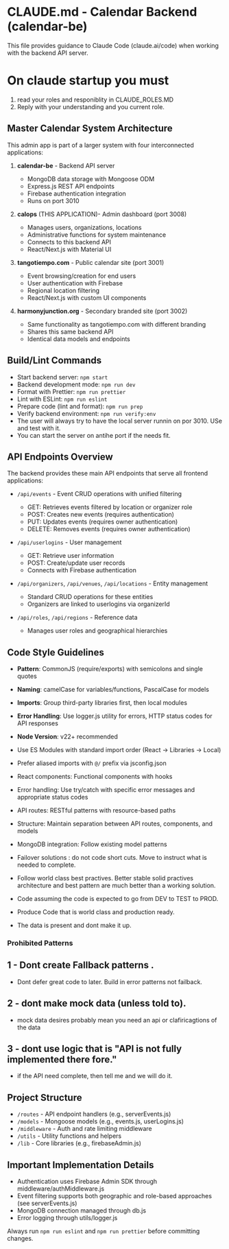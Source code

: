 # CLAUDE.md - Calendar Backend (calendar-be)

This file provides guidance to Claude Code (claude.ai/code) when working with the backend API server.

# On claude startup you must 
1) read your roles and responiblity in CLAUDE_ROLES.MD
2) Reply with your understanding and you current role.


## Master Calendar System Architecture

This admin app is part of a larger system with four interconnected applications:

1. **calendar-be**  - Backend API server
   - MongoDB data storage with Mongoose ODM
   - Express.js REST API endpoints
   - Firebase authentication integration
   - Runs on port 3010

2. **calops** (THIS APPLICATION)- Admin dashboard (port 3008)
   - Manages users, organizations, locations 
   - Administrative functions for system maintenance
   - Connects to this backend API
   - React/Next.js with Material UI

3. **tangotiempo.com** - Public calendar site (port 3001)
   - Event browsing/creation for end users
   - User authentication with Firebase
   - Regional location filtering
   - React/Next.js with custom UI components

4. **harmonyjunction.org** - Secondary branded site (port 3002)
   - Same functionality as tangotiempo.com with different branding
   - Shares this same backend API
   - Identical data models and endpoints

## Build/Lint Commands

- Start backend server: `npm start`
- Backend development mode: `npm run dev`
- Format with Prettier: `npm run prettier`
- Lint with ESLint: `npm run eslint`
- Prepare code (lint and format): `npm run prep`
- Verify backend environment: `npm run verify:env`
- The user will always try to have the local server runnin on por 3010. USe and test with it.
- You can start the server on antihe port if the needs fit.

## API Endpoints Overview

The backend provides these main API endpoints that serve all frontend applications:

- `/api/events` - Event CRUD operations with unified filtering
  - GET: Retrieves events filtered by location or organizer role
  - POST: Creates new events (requires authentication)
  - PUT: Updates events (requires owner authentication)
  - DELETE: Removes events (requires owner authentication)

- `/api/userlogins` - User management
  - GET: Retrieve user information 
  - POST: Create/update user records
  - Connects with Firebase authentication

- `/api/organizers`, `/api/venues`, `/api/locations` - Entity management
  - Standard CRUD operations for these entities
  - Organizers are linked to userlogins via organizerId

- `/api/roles`, `/api/regions` - Reference data
  - Manages user roles and geographical hierarchies

## Code Style Guidelines

- **Pattern**: CommonJS (require/exports) with semicolons and single quotes
- **Naming**: camelCase for variables/functions, PascalCase for models
- **Imports**: Group third-party libraries first, then local modules
- **Error Handling**: Use logger.js utility for errors, HTTP status codes for API responses
- **Node Version**: v22+ recommended

- Use ES Modules with standard import order (React → Libraries → Local)
- Prefer aliased imports with `@/` prefix via jsconfig.json
- React components: Functional components with hooks
- Error handling: Use try/catch with specific error messages and appropriate status codes
- API routes: RESTful patterns with resource-based paths
- Structure: Maintain separation between API routes, components, and models
- MongoDB integration: Follow existing model patterns
- Failover solutions : do not code short cuts. Move to instruct what is needed to complete.
- Follow world class best practives. Better stable solid practives architecture and best pattern are much better than a working solution.
- Code assuming the code is expected to go from DEV to TEST to PROD.
- Produce Code that is world class and production ready.
- The data is present and dont make it up.


### Prohibited Patterns

## 1 - Dont create Fallback patterns . 
 - Dont defer great code to later. Build in error patterns not failback.

## 2 - dont make mock data (unless told to).
 - mock data desires probably mean you need an api or clafiricagtions of the data

## 3 - dont use logic that is "API is not fully implemented there fore."
 - if the API need complete, then tell me and we will do it.



## Project Structure

- `/routes` - API endpoint handlers (e.g., serverEvents.js)
- `/models` - Mongoose models (e.g., events.js, userLogins.js)
- `/middleware` - Auth and rate limiting middleware
- `/utils` - Utility functions and helpers
- `/lib` - Core libraries (e.g., firebaseAdmin.js)

## Important Implementation Details

- Authentication uses Firebase Admin SDK through middleware/authMiddleware.js
- Event filtering supports both geographic and role-based approaches (see serverEvents.js)
- MongoDB connection managed through db.js
- Error logging through utils/logger.js

Always run `npm run eslint` and `npm run prettier` before committing changes.